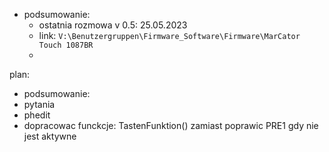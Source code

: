- podsumowanie:
	- ostatnia rozmowa v 0.5: 25.05.2023
	- link: `V:\Benutzergruppen\Firmware_Software\Firmware\MarCator Touch 1087BR`
	- 



plan:
- podsumowanie:
- pytania
- phedit
- dopracowac funckcje: TastenFunktion() zamiast 
poprawic PRE1 gdy nie jest aktywne